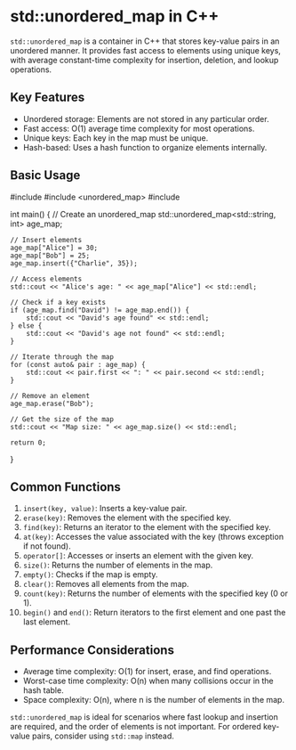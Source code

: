 
# std::unordered_map in C++

`std::unordered_map` is a container in C++ that stores key-value pairs in an unordered manner. It provides fast access to elements using unique keys, with average constant-time complexity for insertion, deletion, and lookup operations.

## Key Features

- Unordered storage: Elements are not stored in any particular order.
- Fast access: O(1) average time complexity for most operations.
- Unique keys: Each key in the map must be unique.
- Hash-based: Uses a hash function to organize elements internally.

## Basic Usage


#include <iostream>
#include <unordered_map>
#include <string>

int main() {
    // Create an unordered_map
    std::unordered_map<std::string, int> age_map;

    // Insert elements
    age_map["Alice"] = 30;
    age_map["Bob"] = 25;
    age_map.insert({"Charlie", 35});

    // Access elements
    std::cout << "Alice's age: " << age_map["Alice"] << std::endl;

    // Check if a key exists
    if (age_map.find("David") != age_map.end()) {
        std::cout << "David's age found" << std::endl;
    } else {
        std::cout << "David's age not found" << std::endl;
    }

    // Iterate through the map
    for (const auto& pair : age_map) {
        std::cout << pair.first << ": " << pair.second << std::endl;
    }

    // Remove an element
    age_map.erase("Bob");

    // Get the size of the map
    std::cout << "Map size: " << age_map.size() << std::endl;

    return 0;
}


## Common Functions

1. `insert(key, value)`: Inserts a key-value pair.
2. `erase(key)`: Removes the element with the specified key.
3. `find(key)`: Returns an iterator to the element with the specified key.
4. `at(key)`: Accesses the value associated with the key (throws exception if not found).
5. `operator[]`: Accesses or inserts an element with the given key.
6. `size()`: Returns the number of elements in the map.
7. `empty()`: Checks if the map is empty.
8. `clear()`: Removes all elements from the map.
9. `count(key)`: Returns the number of elements with the specified key (0 or 1).
10. `begin()` and `end()`: Return iterators to the first element and one past the last element.

## Performance Considerations

- Average time complexity: O(1) for insert, erase, and find operations.
- Worst-case time complexity: O(n) when many collisions occur in the hash table.
- Space complexity: O(n), where n is the number of elements in the map.

`std::unordered_map` is ideal for scenarios where fast lookup and insertion are required, and the order of elements is not important. For ordered key-value pairs, consider using `std::map` instead.
